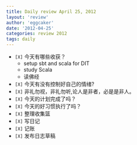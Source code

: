 ```yaml
---
title: Daily review April 25, 2012 
layout: 'review'
author: 'eggcaker'
date: '2012-04-25'
categories: review 2012
tags: daily
---
```



  * `[X]` 今天有哪些收获？ 
    * setup sbt and scala for DIT 
    * study Scala 
    * 读佛经 
  * `[X]` 今天有没有控制好自己的情绪? 
  * `[X]` 非礼勿视，非礼勿听,论人是非者，必是是非人。 
  * `[X]` 今天的计划完成了吗？ 
  * `[X]` 今天的好习惯执行了吗？ 
  * `[X]` 整理收集篮 
  * `[X]` 写日记 
  * `[X]` 记账 
  * `[X]` 发布日志草稿 

